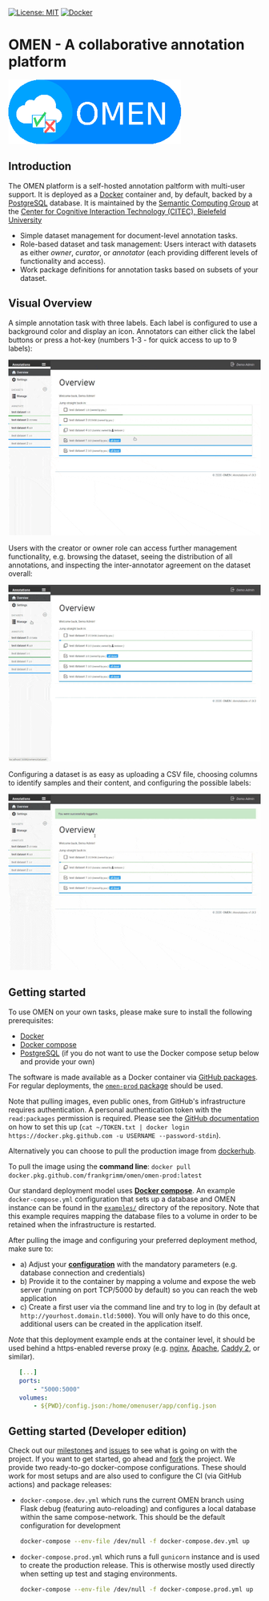 [![License: MIT](https://img.shields.io/badge/License-MIT-yellow.svg)](https://opensource.org/licenses/MIT)
[![Docker](https://github.com/FrankGrimm/omen/workflows/Docker/badge.svg)](https://github.com/FrankGrimm/omen/packages)


# OMEN - A collaborative annotation platform

![](docs/img/omen-logo.small.png)

## Introduction

The OMEN platform is a self-hosted annotation paltform with multi-user support. It is deployed as a [Docker](https://www.docker.com/) container and, by default, backed by a [PostgreSQL](https://www.postgresql.org/) database. It is maintained by the [Semantic Computing Group](http://www.sc.cit-ec.uni-bielefeld.de/home/) at the [Center for Cognitive Interaction Technology (CITEC), Bielefeld University](https://www.cit-ec.de/en)

- Simple dataset management for document-level annotation tasks.
- Role-based dataset and task management: Users interact with datasets as either *owner*, *curator*, or *annotator* (each providing different levels of functionality and access).
- Work package definitions for annotation tasks based on subsets of your dataset.

## Visual Overview

A simple annotation task with three labels. Each label is configured to use a background color and display an icon. Annotators can either click the label buttons or press a hot-key (numbers 1-3 - for quick access to up to 9 labels):

![Annotation Overview](docs/img/annotation-overview.gif)

Users with the creator or owner role can access further management functionality, e.g. browsing the dataset, seeing the distribution of all annotations, and inspecting the inter-annotator agreement on the dataset overall:

![Dataset Curation](docs/img/dataset-curation-view.gif)

Configuring a dataset is as easy as uploading a CSV file, choosing columns to identify samples and their content, and configuring the possible labels:

![Dataset Creation](docs/img/dataset-creation.gif)

## Getting started

To use OMEN on your own tasks, please make sure to install the following prerequisites:

- [Docker](https://www.docker.com/)
- [Docker compose](https://docs.docker.com/compose/)
- [PostgreSQL](https://www.postgresql.org/) (if you do not want to use the Docker compose setup below and provide your own)

The software is made available as a Docker container via [GitHub packages](https://github.com/FrankGrimm/omen/packages). For regular deployments, the [`omen-prod` package](https://github.com/FrankGrimm/omen/packages/300700) should be used.

Note that pulling images, even public ones, from GitHub's infrastructure requires authentication. A personal authentication token with the `read:packages` permission is required. Please see the [GitHub documentation](https://docs.github.com/en/packages/using-github-packages-with-your-projects-ecosystem/configuring-docker-for-use-with-github-packages#authenticating-to-github-packages) on how to set this up (`cat ~/TOKEN.txt | docker login https://docker.pkg.github.com -u USERNAME --password-stdin`).

Alternatively you can choose to pull the production image from [dockerhub](https://hub.docker.com/r/frankgrimm/omen-prod).

To pull the image using the **command line**: `docker pull docker.pkg.github.com/frankgrimm/omen/omen-prod:latest`

Our standard deployment model uses **[Docker compose](https://docs.docker.com/compose/)**. An example `docker-compose.yml` configuration that sets up a database and OMEN instance can be found in the [`examples/`](https://github.com/FrankGrimm/omen/tree/master/examples) directory of the repository. Note that this example requires mapping the database files to a volume in order to be retained when the infrastructure is restarted.

After pulling the image and configuring your preferred deployment method, make sure to:

- a) Adjust your **[configuration](docs/omen-configuration.md)** with the mandatory parameters (e.g. database connection and credentials)
- b) Provide it to the container by mapping a volume and expose the web server (running on port TCP/5000 by default) so you can reach the web application
- c) Create a first user via the command line  and try to log in (by default at `http://yourhost.domain.tld:5000`). You will only have to do this once, additional users can be created in the application itself.

_Note_ that this deployment example ends at the container level, it should be used behind a https-enabled reverse proxy (e.g. [nginx](https://www.nginx.com/), [Apache](https://httpd.apache.org/), [Caddy 2](https://caddyserver.com/v2), or similar).

```yml
   [...]
   ports:
       - "5000:5000"
   volumes:
       - ${PWD}/config.json:/home/omenuser/app/config.json
```

## Getting started (Developer edition)

Check out our [milestones](https://github.com/FrankGrimm/omen/milestones) and [issues](https://github.com/FrankGrimm/omen/issues) to see what is going on with the project. If you want to get started, go ahead and [fork](https://github.com/FrankGrimm/omen) the project. We provide two ready-to-go docker-compose configurations. These should work for most setups and are also used to configure the CI (via GitHub actions) and package releases:

- `docker-compose.dev.yml` which runs the current OMEN branch using Flask debug (featuring auto-reloading) and configures a local database within the same compose-network. This should be the default configuration for development
    ```bash
    docker-compose --env-file /dev/null -f docker-compose.dev.yml up
    ```
- `docker-compose.prod.yml` which runs a full `gunicorn` instance and is used to create the production release. This is otherwise mostly used directly when setting up test and staging environments.
    ```bash
    docker-compose --env-file /dev/null -f docker-compose.prod.yml up
    ```


